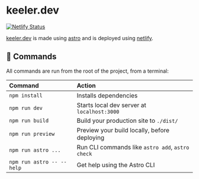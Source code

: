  # keeler.dev

[![Netlify Status](https://api.netlify.com/api/v1/badges/593e4c46-fc9a-4444-8847-8eeb6f089ed0/deploy-status)](https://app.netlify.com/sites/keeler-dev/deploys)

[keeler.dev](https://keeler.dev) is made using [astro](https://astro.build/) and is deployed using [netlify](https://www.netlify.com/).

## 🧞 Commands

All commands are run from the root of the project, from a terminal:

| Command                   | Action                                           |
| :------------------------ | :----------------------------------------------- |
| `npm install`             | Installs dependencies                            |
| `npm run dev`             | Starts local dev server at `localhost:3000`      |
| `npm run build`           | Build your production site to `./dist/`          |
| `npm run preview`         | Preview your build locally, before deploying     |
| `npm run astro ...`       | Run CLI commands like `astro add`, `astro check` |
| `npm run astro -- --help` | Get help using the Astro CLI                     |
